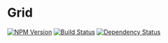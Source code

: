 # Grid
[![NPM Version](https://badge.fury.io/js/grid.svg)](https://npmjs.org/package/grid) [![Build Status](https://travis-ci.org/floatdrop/grid.svg)](https://travis-ci.org/floatdrop/grid) [![Dependency Status](https://gemnasium.com/floatdrop/grid.svg)](https://gemnasium.com/floatdrop/grid)
